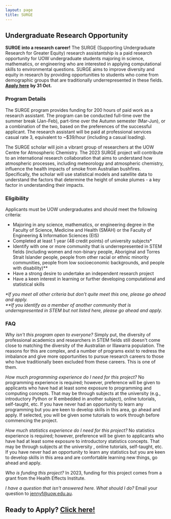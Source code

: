 ```yaml
---
layout: page
title: SURGE
---
```


## Undergraduate Research Opportunity

**SURGE into a research career!** The SURGE (Supporting Undergraduate Research for Greater Equity) research assistantship is a paid research opportunity for UOW undergraduate students majoring in science, mathematics, or engineering who are interested in applying computational skills to environmental questions. SURGE aims to improve diversity and equity in research by providing opportunities to students who come from demographic groups that are traditionally underrepresented in these fields. [**Apply here**](https://forms.gle/vt5AHgZjkebQbniNA) **by 31 Oct.**

### Program Details
The SURGE program provides funding for 200 hours of paid work as a research assistant. The program can be conducted full-time over the summer break (Jan-Feb), part-time over the Autumn semester (Mar-Jun), or a combination of the two, based on the preferences of the successful applicant. The research assistant will be paid at professional services casual rate 3, equivalent to ~$39/hour (including a casual loading).

The SURGE scholar will join a vibrant group of researchers at the UOW Centre for Atmospheric Chemistry. The 2023 SURGE project will contribute to an international research collaboration that aims to understand how atmospheric processes, including meteorology and atmospheric chemistry, influence the health impacts of smoke from Australian bushfires. Specifically, the scholar will use statistical models and satellite data to understand the factors that determine the height of smoke plumes - a key factor in understanding their impacts.

### Eligibility
Applicants must be UOW undergraduates and should meet the following criteria:
- Majoring in any science, mathematics, or engineering degree in the Faculty of Science, Medicine and Health (SMAH) or the Faculty of Engineering & Information Sciences (EIS)
- Completed at least 1 year (48 credit points) of university subjects\*
- Identify with one or more community that is underrepresented in STEM fields (including women and non-binary people, Aboriginal and Torres Strait Islander people, people from other racial or ethnic minority communities, people from low socioeconomic backgrounds, and people with disability)\**
- Have a strong desire to undertake an independent research project
- Have a keen interest in learning or further developing computational and statistical skills

*\*If you meet all other criteria but don't quite meet this one, please go ahead and apply.<br>
\*\*If you identify as a member of another community that is underrepresented in STEM but not listed here, please go ahead and apply.*

### FAQ
*Why isn't this program open to everyone?*
Simply put, the diversity of professional academics and researchers in STEM fields still doesn't come close to matching the diversity of the Australian or Illawarra population. The reasons for this are complex, and a number of programs exist to redress the imbalance and give more opportunities to pursue research careers to those who have traditionally been excluded from these careers. This is one of them.

*How much programming experience do I need for this project?*
No programming experience is required; however, preference will be given to applicants who have had at least some exposure to programming and computing concepts. That may be through subjects at the university (e.g., introductory Python or R embedded in another subject), online tutorials, self-taught, etc. If you have never had an opportunity to learn any programming but you are keen to develop skills in this area, go ahead and apply. If selected, you will be given some tutorials to work through before commencing the project.

*How much statistics experience do I need for this project?*
No statistics experience is required; however, preference will be given to applicants who have had at least some exposure to introductory statistics concepts. That may be through subjects at the university , online tutorials, self-taught, etc. If you have never had an opportunity to learn any statistics but you are keen to develop skills in this area and are comfortable learning new things, go ahead and apply.

*Who is funding this project?*
In 2023, funding for this project comes from a grant from the Health Effects Institute. 

*I have a question that isn't answered here. What should I do?*
Email your question to jennyf@uow.edu.au. 


## Ready to Apply? [Click here!](https://forms.gle/vt5AHgZjkebQbniNA)
